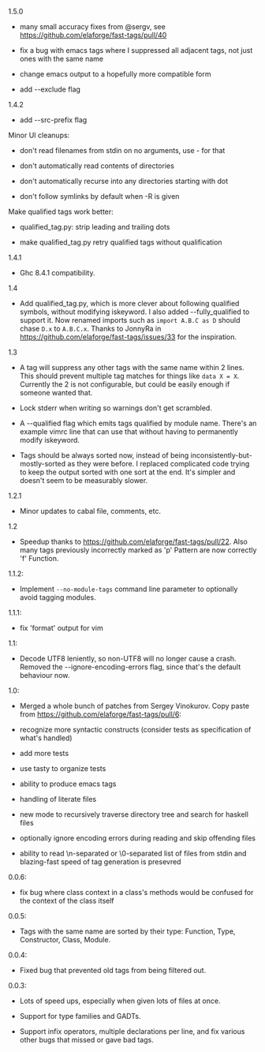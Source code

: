 1.5.0

* many small accuracy fixes from @sergv, see
<https://github.com/elaforge/fast-tags/pull/40>

* fix a bug with emacs tags where I suppressed all adjacent tags,
not just ones with the same name

* change emacs output to a hopefully more compatible form

* add --exclude flag

1.4.2

* add --src-prefix flag

Minor UI cleanups:

* don't read filenames from stdin on no arguments, use - for that

* don't automatically read contents of directories

* don't automatically recurse into any directories starting with dot

* don't follow symlinks by default when -R is given

Make qualified tags work better:

* qualified_tag.py: strip leading and trailing dots

* make qualified_tag.py retry qualified tags without qualification

1.4.1

* Ghc 8.4.1 compatibility.

1.4

* Add qualified_tag.py, which is more clever about following qualified symbols,
without modifying iskeyword.  I also added --fully_qualified to support it.
Now renamed imports such as `import A.B.C as D` should chase `D.x` to
`A.B.C.x`.  Thanks to JonnyRa in https://github.com/elaforge/fast-tags/issues/33
for the inspiration.

1.3

* A tag will suppress any other tags with the same name within 2 lines.
This should prevent multiple tag matches for things like `data X = X`.
Currently the 2 is not configurable, but could be easily enough if someone
wanted that.

* Lock stderr when writing so warnings don't get scrambled.

* A --qualified flag which emits tags qualified by module name.  There's an
example vimrc line that can use that without having to permanently modify
iskeyword.

* Tags should be always sorted now, instead of being
inconsistently-but-mostly-sorted as they were before.  I replaced
complicated code trying to keep the output sorted with one sort at the end.
It's simpler and doesn't seem to be measurably slower.

1.2.1

* Minor updates to cabal file, comments, etc.

1.2

* Speedup thanks to <https://github.com/elaforge/fast-tags/pull/22>.
Also many tags previously incorrectly marked as 'p' Pattern are now
correctly 'f' Function.

1.1.2:

* Implement `--no-module-tags` command line parameter to optionally avoid
tagging modules.

1.1.1:

* fix 'format' output for vim

1.1:

* Decode UTF8 leniently, so non-UTF8 will no longer cause a crash.  Removed
the --ignore-encoding-errors flag, since that's the default behaviour now.

1.0:

* Merged a whole bunch of patches from Sergey Vinokurov.  Copy paste from
<https://github.com/elaforge/fast-tags/pull/6>:

* recognize more syntactic constructs (consider tests as specification of
what's handled)

* add more tests

* use tasty to organize tests

* ability to produce emacs tags

* handling of literate files

* new mode to recursively traverse directory tree and search for haskell files

* optionally ignore encoding errors during reading and skip offending files

* ability to read \n-separated or \0-separated list of files from stdin
and blazing-fast speed of tag generation is presevred

0.0.6:

* fix bug where class context in a class's methods would be confused for the
context of the class itself

0.0.5:

* Tags with the same name are sorted by their type: Function, Type,
Constructor, Class, Module.

0.0.4:

* Fixed bug that prevented old tags from being filtered out.

0.0.3:

* Lots of speed ups, especially when given lots of files at once.

* Support for type families and GADTs.

* Support infix operators, multiple declarations per line, and fix various
other bugs that missed or gave bad tags.
